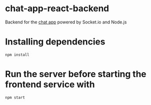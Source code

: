 # chat-app-react-backend
Backend for the [chat app](https://github.com/tsogp/chat-app-react-frontend) powered by Socket.io and Node.js
# Installing dependencies
```
npm install
```
# Run the server before starting the frontend service with
```
npm start
```


